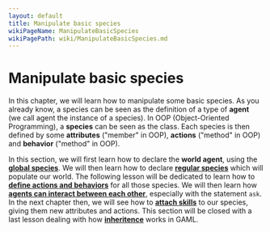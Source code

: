```yaml
---
layout: default
title: Manipulate basic species
wikiPageName: ManipulateBasicSpecies
wikiPagePath: wiki/ManipulateBasicSpecies.md
---
```

# Manipulate basic species

In this chapter, we will learn how to manipulate some basic species. As you already know, a species can be seen as the definition of a type of **agent** (we call agent the instance of a species). In OOP (Object-Oriented Programming), a **species** can be seen as the class. Each species is then defined by some **attributes** ("member" in OOP), **actions** ("method" in OOP) and **behavior** ("method" in OOP).

In this section, we will first learn how to declare the **world agent**, using the [**global species**](GlobalSpecies). We will then learn how to declare [**regular species**](RegularSpecies) which will populate our world. The following lesson will be dedicated to learn how to [**define actions and behaviors**](DefiningActionsAndBehaviors) for all those species. We will then learn how [**agents can interact between each other**](InteractionBetweenAgents), especially with the statement `ask`. In the next chapter then, we will see how to [**attach skills**](AttachingSkills) to our species, giving them new attributes and actions. This section will be closed with a last lesson dealing with how [**inheritence**](Inheritance) works in GAML.

